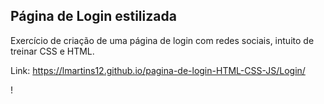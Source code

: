 ## Página de Login estilizada

Exercício de criação de uma página de login com redes sociais, intuito de treinar CSS e HTML.

Link: https://lmartins12.github.io/pagina-de-login-HTML-CSS-JS/Login/

!
